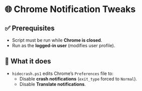 # 🌐 Chrome Notification Tweaks

## ✅ Prerequisites
- Script must be run while **Chrome is closed**.  
- Run as the **logged-in user** (modifies user profile).  

## 🔧 What it does
- `hidecrash.ps1` edits Chrome’s `Preferences` file to:  
  - Disable **crash notifications** (`exit_type` forced to `Normal`).  
  - Disable **Translate notifications**.  
